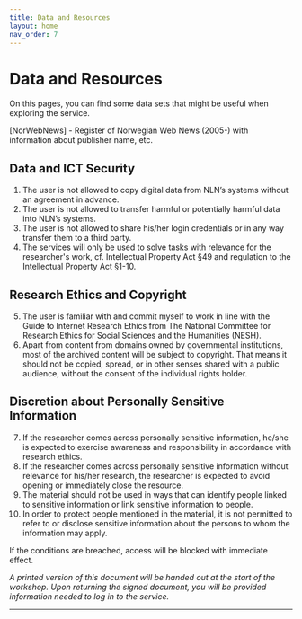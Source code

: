 ```yaml
---
title: Data and Resources
layout: home
nav_order: 7
---
```


# Data and Resources

On this pages, you can find some data sets that might be useful when exploring the service.

[NorWebNews] - Register of Norwegian Web News (2005-) with information about publisher name, etc.

## Data and ICT Security

1.	The user is not allowed to copy digital data from NLN’s systems without an agreement in advance.
2.	The user is not allowed to transfer harmful or potentially harmful data into NLN’s systems.
3.	The user is not allowed to share his/her login credentials or in any way transfer them to a third party.
4.	The services will only be used to solve tasks with relevance for the researcher's work, cf. Intellectual Property Act §49 and regulation to the Intellectual Property Act §1-10.

## Research Ethics and Copyright

5.	The user is familiar with and commit myself to work in line with the Guide to Internet Research Ethics from The National Committee for Research Ethics for Social Sciences and the Humanities (NESH).
6.	Apart from content from domains owned by governmental institutions, most of the archived content will be subject to copyright. That means it should not be copied, spread, or in other senses shared with a public audience, without the consent of the individual rights holder.

## Discretion about Personally Sensitive Information

7.	If the researcher comes across personally sensitive information, he/she is expected to exercise awareness and responsibility in accordance with research ethics.
8.	If the researcher comes across personally sensitive information without relevance for his/her research, the researcher is expected to avoid opening or immediately close the resource.
9.	The material should not be used in ways that can identify people linked to sensitive information or link sensitive information to people.
10.	In order to protect people mentioned in the material, it is not permitted to refer to or disclose sensitive information about the persons to whom the information may apply.

If the conditions are breached, access will be blocked with immediate effect.

*A printed version of this document will be handed out at the start of the workshop. Upon returning the signed document, you will be provided information needed to log in to the service.*

----
